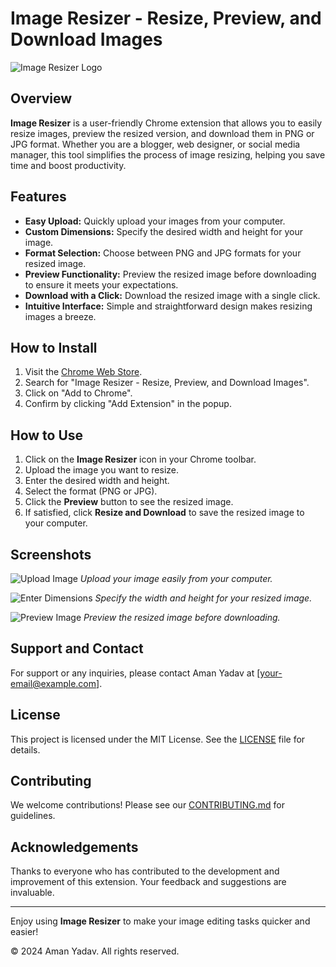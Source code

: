 # Image Resizer - Resize, Preview, and Download Images

![Image Resizer Logo](https://lh3.googleusercontent.com/ekKJDZ92-1GPwz--n1JaX1llYjAxQDDP6lUsMTaElguM42LaWH4ltIw2tUb2rvz8Jij_VglteMopaYbU-kpGs8OX2FU=s32-rw)

## Overview
**Image Resizer** is a user-friendly Chrome extension that allows you to easily resize images, preview the resized version, and download them in PNG or JPG format. Whether you are a blogger, web designer, or social media manager, this tool simplifies the process of image resizing, helping you save time and boost productivity.

## Features
- **Easy Upload:** Quickly upload your images from your computer.
- **Custom Dimensions:** Specify the desired width and height for your image.
- **Format Selection:** Choose between PNG and JPG formats for your resized image.
- **Preview Functionality:** Preview the resized image before downloading to ensure it meets your expectations.
- **Download with a Click:** Download the resized image with a single click.
- **Intuitive Interface:** Simple and straightforward design makes resizing images a breeze.

## How to Install
1. Visit the [Chrome Web Store](https://chrome.google.com/webstore/category/extensions).
2. Search for "Image Resizer - Resize, Preview, and Download Images".
3. Click on "Add to Chrome".
4. Confirm by clicking "Add Extension" in the popup.

## How to Use
1. Click on the **Image Resizer** icon in your Chrome toolbar.
2. Upload the image you want to resize.
3. Enter the desired width and height.
4. Select the format (PNG or JPG).
5. Click the **Preview** button to see the resized image.
6. If satisfied, click **Resize and Download** to save the resized image to your computer.

## Screenshots
![Upload Image](path/to/upload-screenshot.png)
*Upload your image easily from your computer.*

![Enter Dimensions](path/to/dimensions-screenshot.png)
*Specify the width and height for your resized image.*

![Preview Image](path/to/preview-screenshot.png)
*Preview the resized image before downloading.*

## Support and Contact
For support or any inquiries, please contact Aman Yadav at [your-email@example.com].

## License
This project is licensed under the MIT License. See the [LICENSE](LICENSE) file for details.

## Contributing
We welcome contributions! Please see our [CONTRIBUTING.md](CONTRIBUTING.md) for guidelines.

## Acknowledgements
Thanks to everyone who has contributed to the development and improvement of this extension. Your feedback and suggestions are invaluable.

---

Enjoy using **Image Resizer** to make your image editing tasks quicker and easier!

&copy; 2024 Aman Yadav. All rights reserved.
